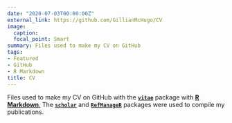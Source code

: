 ```yaml
---
date: "2020-07-03T00:00:00Z"
external_link: https://github.com/GillianMcHugo/CV
image: 
  caption: 
  focal_point: Smart
summary: Files used to make my CV on GitHub
tags:
- Featured
- GitHub
- R Markdown
title: CV
---
```


Files used to make my CV on GitHub with the [**`vitae`**](https://github.com/mitchelloharawild/vitae) package with [**R Markdown**.](https://rmarkdown.rstudio.com/) The [**`scholar`**](https://cran.r-project.org/web/packages/scholar/index.html) and [**`RefManageR`**](https://cran.r-project.org/web/packages/RefManageR/index.html) packages were used to compile my publications.